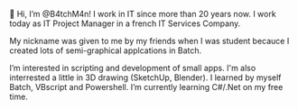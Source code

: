 👋 Hi, I’m @B4tchM4n!
I work in IT since more than 20 years now.
I work today as IT Project Manager in a french IT Services Company.

My nickname was given to me by my friends when I was student becauce I created lots of semi-graphical applcations in Batch.

I’m interested in scripting and development of small apps.
I'm also interrested a little in 3D drawing (SketchUp, Blender).
I learned by myself Batch, VBscript and Powershell.
I’m currently learning C#/.Net on my free time.

<!---
B4tchM4n/B4tchM4n is a ✨ special ✨ repository because its `README.md` (this file) appears on your GitHub profile.
You can click the Preview link to take a look at your changes.
--->
